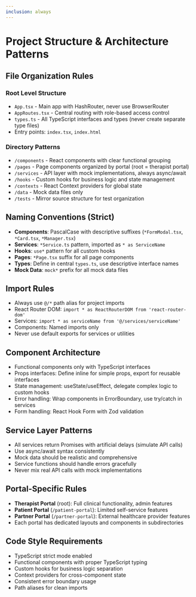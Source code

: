 ```yaml
---
inclusion: always
---
```


# Project Structure & Architecture Patterns

## File Organization Rules

### Root Level Structure
- `App.tsx` - Main app with HashRouter, never use BrowserRouter
- `AppRoutes.tsx` - Central routing with role-based access control
- `types.ts` - All TypeScript interfaces and types (never create separate type files)
- Entry points: `index.tsx`, `index.html`

### Directory Patterns
- `/components` - React components with clear functional grouping
- `/pages` - Page components organized by portal (root = therapist portal)
- `/services` - API layer with mock implementations, always async/await
- `/hooks` - Custom hooks for business logic and state management
- `/contexts` - React Context providers for global state
- `/data` - Mock data files only
- `/tests` - Mirror source structure for test organization

## Naming Conventions (Strict)
- **Components**: PascalCase with descriptive suffixes (`*FormModal.tsx`, `*Card.tsx`, `*Manager.tsx`)
- **Services**: `*Service.ts` pattern, imported as `* as ServiceName`
- **Hooks**: `use*` pattern for all custom hooks
- **Pages**: `*Page.tsx` suffix for all page components
- **Types**: Define in central `types.ts`, use descriptive interface names
- **Mock Data**: `mock*` prefix for all mock data files

## Import Rules
- Always use `@/*` path alias for project imports
- React Router DOM: `import * as ReactRouterDOM from 'react-router-dom'`
- Services: `import * as serviceName from '@/services/serviceName'`
- Components: Named imports only
- Never use default exports for services or utilities

## Component Architecture
- Functional components only with TypeScript interfaces
- Props interfaces: Define inline for simple props, export for reusable interfaces
- State management: useState/useEffect, delegate complex logic to custom hooks
- Error handling: Wrap components in ErrorBoundary, use try/catch in services
- Form handling: React Hook Form with Zod validation

## Service Layer Patterns
- All services return Promises with artificial delays (simulate API calls)
- Use async/await syntax consistently
- Mock data should be realistic and comprehensive
- Service functions should handle errors gracefully
- Never mix real API calls with mock implementations

## Portal-Specific Rules
- **Therapist Portal** (root): Full clinical functionality, admin features
- **Patient Portal** (`/patient-portal`): Limited self-service features
- **Partner Portal** (`/partner-portal`): External healthcare provider features
- Each portal has dedicated layouts and components in subdirectories

## Code Style Requirements
- TypeScript strict mode enabled
- Functional components with proper TypeScript typing
- Custom hooks for business logic separation
- Context providers for cross-component state
- Consistent error boundary usage
- Path aliases for clean imports